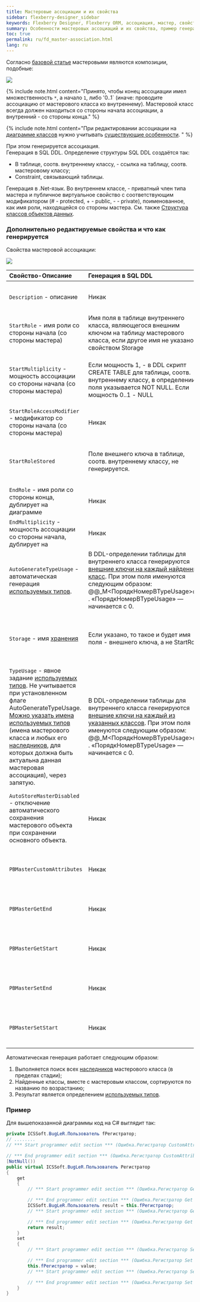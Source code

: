 ```yaml
---
title: Мастеровые ассоциации и их свойства 
sidebar: flexberry-designer_sidebar
keywords: Flexberry Designer, Flexberry ORM, ассоциация, мастер, свойства мастеровой ассоциации, генерация, пример
summary: Особенности мастеровых ассоциаций и их свойства, пример генерации
toc: true
permalink: ru/fd_master-association.html
lang: ru
---
```


Согласно [базовой статье](fd_key-concepts.html) мастеровыми являются композиции, подобные:

![](/images/pages/products/flexberry-designer/class-diagram/master.png)

{% include note.html content="Принято, чтобы конец ассоциации имел множественность `*`, а начало `1`, либо '0..1` (иначе: проводите ассоциацию от мастерового класса ко внутреннему). Мастеровой класс всегда должен находиться со стороны начала ассоциации, а внутренний - со стороны конца." %}

{% include note.html content="При редактировании ассоциации на [диаграмме классов](fd_class-diagram.html) нужно учитывать [существующие особенности](fd_class-diagram-editor-features-work.html).
" %}

При этом генерируется ассоциация.  
Генерация в SQL DDL. Определение структуры SQL DDL создаётся так:

* В таблице, соотв. внутреннему классу, - ссылка на таблицу, соотв. мастеровому классу; 
* Constraint, связывающий таблицы.

Генерация в .Net-язык. Во внутреннем классе, - приватный член типа мастера и публичное виртуальное свойство с соответствующим модификатором (# - protected, + - public, - - private), поименованное, как имя роли, находящейся со стороны мастера. См. также [Структура классов объектов данных](fo_data-object-structure.html).

### Дополнительно редактируемые свойства и что как генерируется

Cвойства мастеровой ассоциации:

![](/images/pages/products/flexberry-designer/class-diagram/properties.png)

Свойство-Описание | Генерация в SQL DDL | Генерация в .Net-язык
:---------------------|:----------------------------------|:-------------------------------------
`Description` - описание | Никак | Описание в DocComment к свойству внутреннего класса, если оставлено пустым, DocComment не генерируется.
`StartRole` - имя роли со стороны начала (со стороны мастера) | Имя поля в таблице внутреннего класса, являющегося внешним ключом на таблицу мастерового класса, если другое имя не указано свойством Storage | Имя свойства и приватного члена внутреннего класса
`StartMultiplicity` - мощность ассоциации со стороны начала (со стороны мастера) | Если мощность 1, - в DDL скрипт CREATE TABLE для таблицы, соотв. внутреннему классу, в определении поля указывается NOT NULL. Если мощность 0..1 - NULL | Если мощность 1, - перед свойством во внутреннем классе генерируется указание атрибута NotNullAttribute (Namespace: ICSSoft.STORMNET, Assembly: ICSSoft.STORMNET.DataObject (in ICSSoft.STORMNET.DataObject.dll))
`StartRoleAccessModifier` - модификатор со стороны начала (со стороны мастера) | Никак | Соответствующий модификатор свойства (# - protected, + - public, - - private)
`StartRoleStored` | Поле внешнего ключа в таблице, соотв. внутреннему классу, не генерируется. | Перед определением свойства указывается .Net-атрибут NotStoredAttribute (Namespace: ICSSoft.STORMNET, Assembly: ICSSoft.STORMNET.DataObject (in ICSSoft.STORMNET.DataObject.dll))
`EndRole` - имя роли со стороны конца, дублирует на диаграмме | Никак | Не используется (зарезервировано)
`EndMultiplicity` - мощность ассоциации со стороны начала, дублирует на  | Никак | Не используется (зарезервировано)
`AutoGenerateTypeUsage` - автоматическая генерация [используемых типов](fo_type-usage-problem.html). | В DDL-определении таблицы для внутреннего класса генерируются [внешние ключи на каждый найденный класс](fo_storing-data-objects.html). При этом поля именуются следующим образом: @@<Storage>_M<ПорядкНомерВTypeUsage>@@ . «ПорядкНомерВTypeUsage» — начинается с 0. | Мастеровому свойству внутреннего класса прописывается .NET-атрибут [TypeUsageAttribute](fo_type-usage-problem.html), с указанием всех найденных классов.
`Storage` - имя [хранения](fo_storing-data-objects.html) | Если указано, то такое и будет имя поля - внешнего ключа, а не StartRole. | Перед определением свойства генерируется указание атрибута [PropertyStorageAttribute](fo_storing-data-objects.html) (Namespace: ICSSoft.STORMNET, Assembly: ICSSoft.STORMNET.DataObject (in ICSSoft.STORMNET.DataObject.dll))
`TypeUsage` - явное задание [используемых типов](fo_type-usage-problem.html). Не учитывается при установленном флаге AutoGenerateTypeUsage. [Можно указать имена используемых типов](fo_type-usage.html) (имена мастерового класса и любых его [наследников](fd_inheritance.html), для которых должна быть актуальна данная мастеровая ассоциация), через запятую. | В DDL-определении таблицы для внутреннего класса генерируются [внешние ключи на каждый из указанных классов](fo_storing-data-objects.html). При этом поля именуются следующим образом: @@<Storage>_M<ПорядкНомерВTypeUsage>@@ . «ПорядкНомерВTypeUsage» — начинается с 0. | Мастеровому свойству внутреннего класса прописывается .NET-атрибут [TypeUsageAttribute](fo_type-usage-problem.html), с указанием указанных классов.
`AutoStoreMasterDisabled` - отключение автоматического сохранения мастерового объекта при сохранении основного объекта. | Никак | Перед определением мастерового свойства генерируется указание атрибута AutoStoreMasterDisabled (Namespace: ICSSoft.STORMNET, Assembly: ICSSoft.STORMNET.DataObject (in ICSSoft.STORMNET.DataObject.dll))
`PBMasterCustomAttributes` | Никак | Если галочка указана - генерируется [скобка программиста](fo_programmer-brackets.html) для "ручного" внесения .Net атрибутов перед кодом свойства.
`PBMasterGetEnd` | Никак | Если галочка указана - генерируется [скобка программиста](fo_programmer-brackets.html) для "ручного" внесения кода перед концом аксессора get.
`PBMasterGetStart` | Никак | Если галочка указана - генерируется [скобка программиста](fo_programmer-brackets.html) для "ручного" внесения кода после начала аксессора get.
`PBMasterSetEnd` | Никак | Если галочка указана - генерируется [скобка программиста](fo_programmer-brackets.html) для "ручного" внесения кода перед концом аксессора set.
`PBMasterSetStart` | Никак | Если галочка указана - генерируется [скобка программиста](fo_programmer-brackets.html) для "ручного" внесения кода после начала аксессора set.

Автоматическая генерация работает следующим образом:

1. Выполняется поиск всех [наследников](fd_inheritance.html) мастерового класса (в пределах стадии);
2. Найденные классы, вместе с мастеровым классом, сортируются по названию по возрастанию; 
3. Результат является определением [используемых типов](fo_type-usage-problem.html).

### Пример

Для вышепоказанной диаграммы код на C# выглядит так:

```csharp
private ICSSoft.BugLeR.Пользователь fРегистратор;
// ........
// *** Start programmer edit section *** (Ошибка.Регистратор CustomAttributes)

// *** End programmer edit section *** (Ошибка.Регистратор CustomAttributes)
[NotNull())
public virtual ICSSoft.BugLeR.Пользователь Регистратор
{
	get
	{
		// *** Start programmer edit section *** (Ошибка.Регистратор Get start)

		// *** End programmer edit section *** (Ошибка.Регистратор Get start)
		ICSSoft.BugLeR.Пользователь result = this.fРегистратор;
		// *** Start programmer edit section *** (Ошибка.Регистратор Get end)

		// *** End programmer edit section *** (Ошибка.Регистратор Get end)
		return result;
	}
	set
	{
		// *** Start programmer edit section *** (Ошибка.Регистратор Set start)

		// *** End programmer edit section *** (Ошибка.Регистратор Set start)
		this.fРегистратор = value;
		// *** Start programmer edit section *** (Ошибка.Регистратор Set end)

		// *** End programmer edit section *** (Ошибка.Регистратор Set end)
	}
}
```
